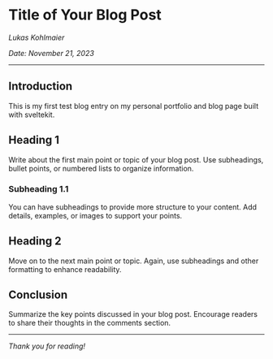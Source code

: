 # Title of Your Blog Post

*Lukas Kohlmaier*

*Date: November 21, 2023*

---

## Introduction

This is my first test blog entry on my personal portfolio and blog page built with sveltekit.

## Heading 1

Write about the first main point or topic of your blog post. Use subheadings, bullet points, or numbered lists to organize information.

### Subheading 1.1

You can have subheadings to provide more structure to your content. Add details, examples, or images to support your points.

## Heading 2

Move on to the next main point or topic. Again, use subheadings and other formatting to enhance readability.

## Conclusion

Summarize the key points discussed in your blog post. Encourage readers to share their thoughts in the comments section.

---

*Thank you for reading!*